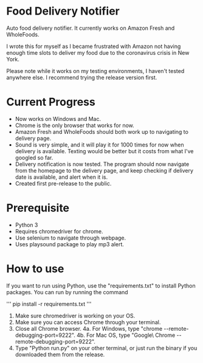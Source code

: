 # Food Delivery Notifier
Auto food delivery notifier. It currently works on Amazon Fresh and WholeFoods.

I wrote this for myself as I became frustrated with Amazon not having enough time slots to deliver my food due to the coronavirus crisis in New York.

Please note while it works on my testing environments, I haven't tested anywhere else.
I recommend trying the release version first.

# Current Progress

- Now works on Windows and Mac.
- Chrome is the only browser that works for now.
- Amazon Fresh and WholeFoods should both work up to navigating to delivery page.
- Sound is very simple, and it will play it for 1000 times for now when delivery is available. Texting would be better but it costs from what I've googled so far.
- Delivery notification is now tested. The program should now navigate from the homepage to the delivery page, and keep checking if delivery date is available, and alert when it is.
- Created first pre-release to the public.

# Prerequisite

- Python 3
- Requires chromedriver for chrome.
- Use selenium to navigate through webpage.
- Uses playsound package to play mp3 alert.

# How to use

If you want to run using Python, use the "requirements.txt" to install Python packages. You can run by running the command

'''
pip install -r requirements.txt
'''

1. Make sure chromedriver is working on your OS.
2. Make sure you can access Chrome through your terminal.
3. Close all Chrome browser.
4a. For Windows, type "chrome --remote-debugging-port=9222".
4b. For Mac OS, type "Google\ Chrome --remote-debugging-port=9222".
5. Type "Python run.py" on your other terminal, or just run the binary if you downloaded them from the release.
